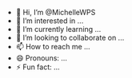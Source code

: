 - 👋 Hi, I’m @MichelleWPS
- 👀 I’m interested in ...
- 🌱 I’m currently learning ...
- 💞️ I’m looking to collaborate on ...
- 📫 How to reach me ...
- 😄 Pronouns: ...
- ⚡ Fun fact: ...

<!---
MichelleWPS/MichelleWPS is a ✨ special ✨ repository because its `README.md` (this file) appears on your GitHub profile.
You can click the Preview link to take a look at your changes.
--->
